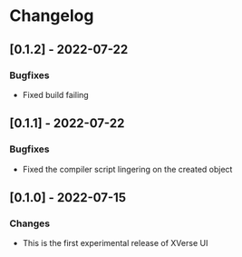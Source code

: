 # Changelog

## [0.1.2] - 2022-07-22
### Bugfixes
- Fixed build failing

## [0.1.1] - 2022-07-22
### Bugfixes
- Fixed the compiler script lingering on the created object

## [0.1.0] - 2022-07-15
### Changes
- This is the first experimental release of XVerse UI